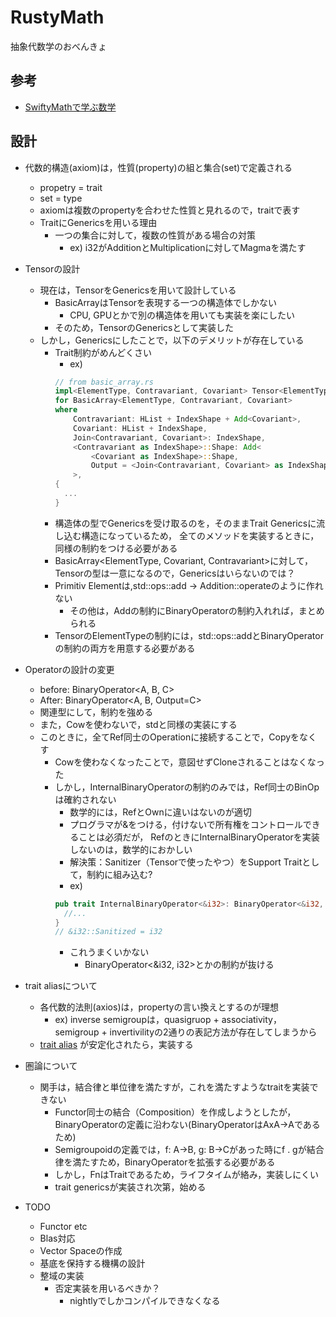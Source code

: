 # RustyMath
 
抽象代数学のおべんきょ

## 参考

- [SwiftyMathで学ぶ数学](https://speakerdeck.com/taketo1024/swiftymathdexue-bushu-xue-chou-xiang-dai-shu-xue?slide=16)

## 設計

- 代数的構造(axiom)は，性質(property)の組と集合(set)で定義される
  - propetry = trait
  - set = type
  - axiomは複数のpropertyを合わせた性質と見れるので，traitで表す
  - TraitにGenericsを用いる理由
    - 一つの集合に対して，複数の性質がある場合の対策
      - ex) i32がAdditionとMultiplicationに対してMagmaを満たす
- Tensorの設計
  - 現在は，TensorをGenericsを用いて設計している
    - BasicArrayはTensorを表現する一つの構造体でしかない
      - CPU, GPUとかで別の構造体を用いても実装を楽にしたい
    - そのため，TensorのGenericsとして実装した
  - しかし，Genericsにしたことで，以下のデメリットが存在している
    - Trait制約がめんどくさい
      - ex)
      ```rust
      // from basic_array.rs
      impl<ElementType, Contravariant, Covariant> Tensor<ElementType, Contravariant, Covariant>
      for BasicArray<ElementType, Contravariant, Covariant>
      where
          Contravariant: HList + IndexShape + Add<Covariant>,
          Covariant: HList + IndexShape,
          Join<Contravariant, Covariant>: IndexShape,
          <Contravariant as IndexShape>::Shape: Add<
              <Covariant as IndexShape>::Shape,
              Output = <Join<Contravariant, Covariant> as IndexShape>::Shape,
          >,
      {
        ...
      }
      ```
    - 構造体の型でGenericsを受け取るのを，そのままTrait Genericsに流し込む構造になっているため，
      全てのメソッドを実装するときに，同様の制約をつける必要がある
    - BasicArray<ElementType, Covariant, Contravariant>に対して，Tensorの型は一意になるので，Genericsはいらないのでは？
    - Primitiv Elementは,std::ops::add -> Addition::operateのように作れない
      - その他は，Addの制約にBinaryOperatorの制約入れれば，まとめられる
    - TensorのElementTypeの制約には，std::ops::addとBinaryOperatorの制約の両方を用意する必要がある
- Operatorの設計の変更
  - before: BinaryOperator<A, B, C>
  - After: BinaryOperator<A, B, Output=C>
  - 関連型にして，制約を強める
  - また，Cowを使わないで，stdと同様の実装にする
  - このときに，全てRef同士のOperationに接続することで，Copyをなくす
    - Cowを使わなくなったことで，意図せずCloneされることはなくなった
    - しかし，InternalBinaryOperatorの制約のみでは，Ref同士のBinOpは確約されない
      - 数学的には，RefとOwnに違いはないのが適切
      - プログラマが&をつける，付けないで所有権をコントロールできることは必須だが，
        RefのときにInternalBinaryOperatorを実装しないのは，数学的におかしい
      - 解決策：Sanitizer（Tensorで使ったやつ）をSupport Traitとして，制約に組み込む?
      - ex) 
      ```rust
      pub trait InternalBinaryOperator<&i32>: BinaryOperator<&i32, &i32, Output=&i32::Sanitized> {
        //...
      }
      // &i32::Sanitized = i32
      ```
      - これうまくいかない
        - BinaryOperator<&i32, i32>とかの制約が抜ける

- trait aliasについて
  - 各代数的法則(axios)は，propertyの言い換えとするのが理想
    - ex) inverse semigroupは，quasigruop + associativity，semigroup + invertivilityの2通りの表記方法が存在してしまうから
  - [trait alias](https://github.com/rust-lang/rust/issues/41517) が安定化されたら，実装する

- 圏論について
  - 関手は，結合律と単位律を満たすが，これを満たすようなtraitを実装できない
    - Functor同士の結合（Composition）を作成しようとしたが，BinaryOperatorの定義に沿わない(BinaryOperatorはAxA->Aであるため)
    - Semigroupoidの定義では，f: A->B, g: B->Cがあった時にf . gが結合律を満たすため，BinaryOperatorを拡張する必要がある
    - しかし，FnはTraitであるため，ライフタイムが絡み，実装しにくい
    - trait genericsが実装され次第，始める

- TODO
  - Functor etc
  - Blas対応
  - Vector Spaceの作成
  - 基底を保持する機構の設計
  - 整域の実装
    - 否定実装を用いるべきか？
      - nightlyでしかコンパイルできなくなる